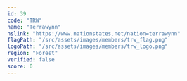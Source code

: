 ```yaml
---
id: 39
code: "TRW"
name: "Terrawynn"
nslink: "https://www.nationstates.net/nation=terrawynn"
flagPath: "/src/assets/images/members/trw_flag.png"
logoPath: "/src/assets/images/members/trw_logo.png"
region: "Forest"
verified: false
score: 0
---
```

